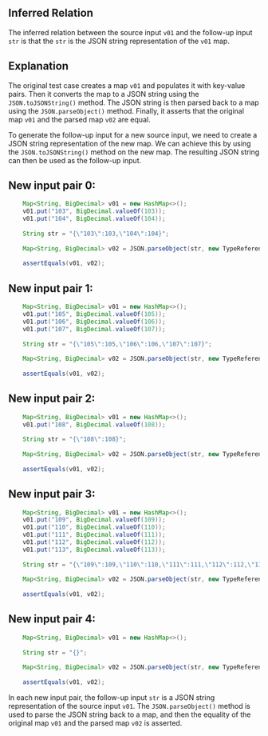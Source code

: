 ## Inferred Relation
The inferred relation between the source input `v01` and the follow-up input `str` is that the `str` is the JSON string representation of the `v01` map.

## Explanation
The original test case creates a map `v01` and populates it with key-value pairs. Then it converts the map to a JSON string using the `JSON.toJSONString()` method. The JSON string is then parsed back to a map using the `JSON.parseObject()` method. Finally, it asserts that the original map `v01` and the parsed map `v02` are equal.

To generate the follow-up input for a new source input, we need to create a JSON string representation of the new map. We can achieve this by using the `JSON.toJSONString()` method on the new map. The resulting JSON string can then be used as the follow-up input.

## New input pair 0:
```java
    Map<String, BigDecimal> v01 = new HashMap<>();
    v01.put("103", BigDecimal.valueOf(103));
    v01.put("104", BigDecimal.valueOf(104));
    
    String str = "{\"103\":103,\"104\":104}";
    
    Map<String, BigDecimal> v02 = JSON.parseObject(str, new TypeReference<Map<String, BigDecimal>>() {}.getType());
    
    assertEquals(v01, v02);
```

## New input pair 1:
```java
    Map<String, BigDecimal> v01 = new HashMap<>();
    v01.put("105", BigDecimal.valueOf(105));
    v01.put("106", BigDecimal.valueOf(106));
    v01.put("107", BigDecimal.valueOf(107));
    
    String str = "{\"105\":105,\"106\":106,\"107\":107}";
    
    Map<String, BigDecimal> v02 = JSON.parseObject(str, new TypeReference<Map<String, BigDecimal>>() {}.getType());
    
    assertEquals(v01, v02);
```

## New input pair 2:
```java
    Map<String, BigDecimal> v01 = new HashMap<>();
    v01.put("108", BigDecimal.valueOf(108));
    
    String str = "{\"108\":108}";
    
    Map<String, BigDecimal> v02 = JSON.parseObject(str, new TypeReference<Map<String, BigDecimal>>() {}.getType());
    
    assertEquals(v01, v02);
```

## New input pair 3:
```java
    Map<String, BigDecimal> v01 = new HashMap<>();
    v01.put("109", BigDecimal.valueOf(109));
    v01.put("110", BigDecimal.valueOf(110));
    v01.put("111", BigDecimal.valueOf(111));
    v01.put("112", BigDecimal.valueOf(112));
    v01.put("113", BigDecimal.valueOf(113));
    
    String str = "{\"109\":109,\"110\":110,\"111\":111,\"112\":112,\"113\":113}";
    
    Map<String, BigDecimal> v02 = JSON.parseObject(str, new TypeReference<Map<String, BigDecimal>>() {}.getType());
    
    assertEquals(v01, v02);
```

## New input pair 4:
```java
    Map<String, BigDecimal> v01 = new HashMap<>();
    
    String str = "{}";
    
    Map<String, BigDecimal> v02 = JSON.parseObject(str, new TypeReference<Map<String, BigDecimal>>() {}.getType());
    
    assertEquals(v01, v02);
```

In each new input pair, the follow-up input `str` is a JSON string representation of the source input `v01`. The `JSON.parseObject()` method is used to parse the JSON string back to a map, and then the equality of the original map `v01` and the parsed map `v02` is asserted.